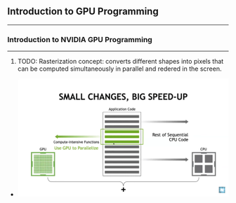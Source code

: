 ## Introduction to GPU Programming
---
### Introduction to NVIDIA GPU Programming
---
1. TODO: Rasterization concept: converts different shapes into pixels that can be computed simultaneously in parallel and redered in the screen.

- ![Traditional way to use GPU computing](TraditionalApproachGPUComputing.png)
